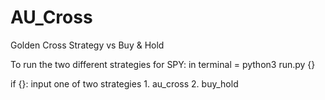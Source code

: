# AU_Cross
Golden Cross Strategy vs Buy & Hold

To run the two different strategies for SPY:
in terminal = python3 run.py {}

 if {}:
    input one of two strategies
        1. au_cross
        2. buy_hold

